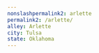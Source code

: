 ```yaml
---
﻿nonslashpermalink2: arlette
permalink2: /arlette/
alley: Arlette
city: Tulsa
state: Oklahoma
---
```


